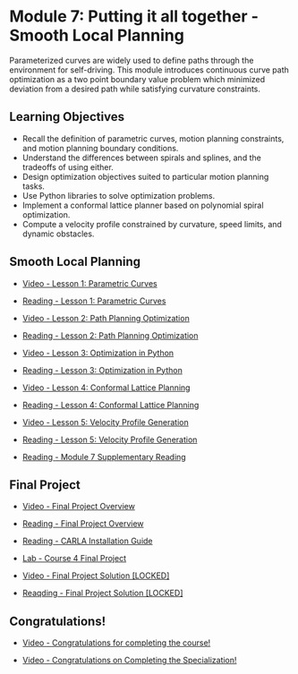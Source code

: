 # Module 7: Putting it all together - Smooth Local Planning

Parameterized curves are widely used to define paths through the environment for self-driving. This module introduces continuous curve path optimization as a two point boundary value problem which minimized deviation from a desired path while satisfying curvature constraints.

## Learning Objectives

- Recall the definition of parametric curves, motion planning constraints, and motion planning boundary conditions.
- Understand the differences between spirals and splines, and the tradeoffs of using either.
- Design optimization objectives suited to particular motion planning tasks.
- Use Python libraries to solve optimization problems.
- Implement a conformal lattice planner based on polynomial spiral optimization.
- Compute a velocity profile constrained by curvature, speed limits, and dynamic obstacles.

## Smooth Local Planning

- [Video - Lesson 1: Parametric Curves](https://www.coursera.org/learn/motion-planning-self-driving-cars/lecture/l4Aab/lesson-1-parametric-curves)

- [Reading - Lesson 1: Parametric Curves](./Readings/C4M7L1-Parametric_Curves.pdf)

- [Video - Lesson 2: Path Planning Optimization](https://www.coursera.org/learn/motion-planning-self-driving-cars/lecture/9MonW/lesson-2-path-planning-optimization)

- [Reading - Lesson 2: Path Planning Optimization](./Readings/C4M7L2-Path_Planning_Optimization.pdf)

- [Video - Lesson 3: Optimization in Python](https://www.coursera.org/learn/motion-planning-self-driving-cars/lecture/GmMu2/lesson-3-optimization-in-python)

- [Reading - Lesson 3: Optimization in Python](./Readings/C4M7L3-Optimization_in_Python_Slides.pdf)

- [Video - Lesson 4: Conformal Lattice Planning](https://www.coursera.org/learn/motion-planning-self-driving-cars/lecture/n3CAl/lesson-4-conformal-lattice-planning)

- [Reading - Lesson 4: Conformal Lattice Planning](./Readings/C4M7L4-Conformal_Lattice_Planning.pdf)

- [Video - Lesson 5: Velocity Profile Generation](https://www.coursera.org/learn/motion-planning-self-driving-cars/lecture/eQgLP/lesson-5-velocity-profile-generation)

- [Reading - Lesson 5: Velocity Profile Generation](./Readings/C4M7L5-Velocity_Profile_Generation.pdf)

- [Reading - Module 7 Supplementary Reading](https://www.coursera.org/learn/motion-planning-self-driving-cars/supplement/oK53F/module-7-supplementary-reading)

## Final Project

- [Video - Final Project Overview](https://www.coursera.org/learn/motion-planning-self-driving-cars/lecture/ReWIE/final-project-overview)

- [Reading - Final Project Overview](./Readings/C4M7L6-Final_Project_Overview.pdf)

- [Reading - CARLA Installation Guide](https://www.coursera.org/learn/motion-planning-self-driving-cars/supplement/i9R3x/carla-installation-guide)

- [Lab - Course 4 Final Project](./Labs/Final_Project/)

- [Video - Final Project Solution [LOCKED]](https://www.coursera.org/learn/motion-planning-self-driving-cars/lecture/uwAF2/final-project-solution-locked)

- [Reaqding - Final Project Solution [LOCKED]](./Readings/C4M7L7-Final_Project_Solution.pdf)

## Congratulations!

- [Video - Congratulations for completing the course!](https://www.coursera.org/learn/motion-planning-self-driving-cars/lecture/dpye3/congratulations-for-completing-the-course)

- [Video - Congratulations on Completing the Specialization!](https://www.coursera.org/learn/motion-planning-self-driving-cars/lecture/643LW/congratulations-on-completing-the-specialization)
